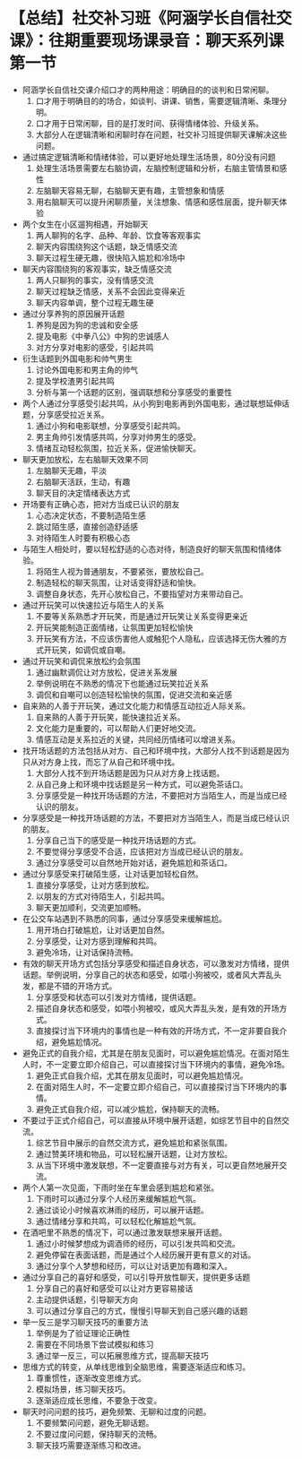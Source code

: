 # 【总结】社交补习班《阿涵学长自信社交课》：往期重要现场课录音：聊天系列课第一节

-   阿涵学长自信社交课介绍口才的两种用途：明确目的的谈判和日常闲聊。
    1.  口才用于明确目的的场合，如谈判、讲课、销售，需要逻辑清晰、条理分明。
    2.  口才用于日常闲聊，目的是打发时间、获得情绪体验、升级关系。
    3.  大部分人在逻辑清晰和闲聊时存在问题，社交补习班提供聊天课解决这些问题。
-   通过搞定逻辑清晰和情绪体验，可以更好地处理生活场景，80分没有问题
    1.  处理生活场景需要左右脑协调，左脑控制逻辑和分析，右脑主管情景和感性
    2.  左脑聊天容易无聊，右脑聊天更有趣，主管想象和情感
    3.  用右脑聊天可以提升闲聊质量，关注想象、情感和感性层面，提升聊天体验
-   两个女生在小区遛狗相遇，开始聊天
    1.  两人聊狗的名字、品种、年龄、饮食等客观事实
    2.  聊天内容围绕狗这个话题，缺乏情感交流
    3.  聊天过程生硬无趣，很快陷入尴尬和冷场中
-   聊天内容围绕狗的客观事实，缺乏情感交流
    1.  两人只聊狗的事实，没有情感交流
    2.  聊天过程缺乏情感，关系不会因此变得亲近
    3.  聊天内容单调，整个过程无趣生硬
-   通过分享养狗的原因展开话题
    1.  养狗是因为狗的忠诚和安全感
    2.  提及电影《中拳八公》中狗的忠诚感人
    3.  对方分享对电影的感受，引起共鸣
-   衍生话题到外国电影和帅气男生
    1.  讨论外国电影和男主角的帅气
    2.  提及学校渣男引起共鸣
    3.  分析与第一个话题的区别，强调联想和分享感受的重要性
-   两个人通过分享感受引起共鸣，从小狗到电影再到外国电影，通过联想延伸话题，分享感受拉近关系。
    1.  通过小狗和电影联想，分享感受引起共鸣。
    2.  男主角帅引发情感共鸣，分享对帅男生的感受。
    3.  情绪互动轻松氛围，拉近关系，促进愉快聊天。
-   聊天更加放松，左右脑聊天效果不同
    1.  左脑聊天无趣，平淡
    2.  右脑聊天活跃，生动，有趣
    3.  聊天目的决定情绪表达方式
-   开场要有正确心态，把对方当成已认识的朋友
    1.  心态决定状态，不要制造陌生感
    2.  跳过陌生感，直接创造舒适感
    3.  对待陌生人时要有积极心态
-   与陌生人相处时，要以轻松舒适的心态对待，制造良好的聊天氛围和情绪体验。
    1.  将陌生人视为普通朋友，不要紧张，要放松自己。
    2.  制造轻松的聊天氛围，让对话变得舒适和愉快。
    3.  调整自身状态，先开心放松自己，不要指望对方来带动自己。
-   通过开玩笑可以快速拉近与陌生人的关系
    1.  不要等关系熟悉才开玩笑，而是通过开玩笑让关系变得更亲近
    2.  开玩笑能制造正面情绪，让氛围更加轻松愉快
    3.  开玩笑有方法，不应该伤害他人或触犯个人隐私，应该选择无伤大雅的方式开玩笑，如调侃或自嘲。
-   通过开玩笑和调侃来放松约会氛围
    1.  通过幽默调侃让对方放松，促进关系发展
    2.  举例说明在不熟悉的情况下也能通过玩笑拉近关系
    3.  调侃和自嘲可以创造轻松愉快的氛围，促进交流和亲近感
-   自来熟的人善于开玩笑，通过文化能力和情感互动拉近人际关系。
    1.  自来熟的人善于开玩笑，能快速拉近关系。
    2.  文化能力是重要的，可以帮助人们更好地交流。
    3.  情感互动是关系拉近的关键，共同经历情绪可以增进关系。
-   找开场话题的方法包括从对方、自己和环境中找，大部分人找不到话题是因为只从对方身上找，而忘了从自己和环境中找。
    1.  大部分人找不到开场话题是因为只从对方身上找话题。
    2.  从自己身上和环境中找话题是另一种方式，可以避免茶话口。
    3.  分享感受是一种找开场话题的方法，不要把对方当陌生人，而是当成已经认识的朋友。
-   分享感受是一种找开场话题的方法，不要把对方当陌生人，而是当成已经认识的朋友。
    1.  分享自己当下的感受是一种找开场话题的方式。
    2.  不要觉得分享感受不合适，应该把对方当成已经认识的朋友。
    3.  通过分享感受可以自然地开始对话，避免尴尬和茶话口。
-   通过分享感受来打破陌生感，让对话更加轻松自然。
    1.  直接分享感受，让对方感到放松。
    2.  以朋友的方式对待陌生人，引起共鸣。
    3.  聊天更加顺利，交流更加顺畅。
-   在公交车站遇到不熟悉的同事，通过分享感受来缓解尴尬。
    1.  用开场白打破尴尬，让对话更加自然。
    2.  分享感受，让对方感到理解和共鸣。
    3.  避免冷场，让对话保持流畅。
-   有效的聊天开场方式包括分享感受和描述自身状态，可以激发对方情绪，提供话题。举例说明，分享自己的状态和感受，如喂小狗被咬，或者风大弄乱头发，都是不错的开场方式。
    1.  分享感受和状态可以引发对方情绪，提供话题。
    2.  描述自身状态和感受，如喂小狗被咬，或风大弄乱头发，是有效的开场方式。
    3.  直接探讨当下环境内的事情也是一种有效的开场方式，不一定非要自我介绍，避免尴尬情况。
-   避免正式的自我介绍，尤其是在朋友见面时，可以避免尴尬情况。在面对陌生人时，不一定要立即介绍自己，可以直接探讨当下环境内的事情，避免冷场。
    1.  避免正式自我介绍，尤其在朋友见面时，可以避免尴尬情况。
    2.  在面对陌生人时，不一定要立即介绍自己，可以直接探讨当下环境内的事情。
    3.  避免正式自我介绍，可以减少尴尬，保持聊天的流畅。
-   不要过于正式介绍自己，可以直接从环境中展开话题，如综艺节目中的自然交流。
    1.  综艺节目中展示的自然交流方式，避免尴尬和紧张氛围。
    2.  通过赞美环境和物品，可以轻松展开话题，让对方放松。
    3.  从当下环境中激发联想，不一定要直接与对方有关，可以更自然地展开交流。
-   两个人第一次见面，下雨时坐在车里会感到尴尬和紧张。
    1.  下雨时可以通过分享个人经历来缓解尴尬气氛。
    2.  通过谈论小时候喜欢淋雨的经历，可以展开话题。
    3.  通过情绪分享和共鸣，可以轻松化解尴尬气氛。
-   在酒吧里不熟悉的情况下，可以通过激发联想来展开话题。
    1.  通过小时候梦想成为调酒师的经历，可以引发共鸣和交流。
    2.  避免停留在表面话题，而是通过个人经历展开更有意义的对话。
    3.  通过分享个人梦想和经历，可以让对话更加有趣和深入。
-   通过分享自己的喜好和感受，可以引导开放性聊天，提供更多话题
    1.  分享自己的喜好和感受可以让对方更容易接话
    2.  主动提供话题，引导聊天方向
    3.  可以通过分享自己的方式，慢慢引导聊天到自己感兴趣的话题
-   举一反三是学习聊天技巧的重要方法
    1.  举例是为了验证理论正确性
    2.  需要在不同场景下尝试模拟和练习
    3.  通过举一反三，可以拓展思维方式，提高聊天技巧
-   思维方式的转变，从单线思维到全脑思维，需要逐渐适应和练习。
    1.  尊重惯性，逐渐改变思维方式。
    2.  模拟场景，练习聊天技巧。
    3.  逐渐适应成长思维，不要急于改变。
-   聊天时问问题的技巧，避免频繁、无聊和过度的问题。
    1.  不要频繁问问题，避免无聊话题。
    2.  不要过度问问题，保持聊天的流畅。
    3.  聊天技巧需要逐渐练习和改进。